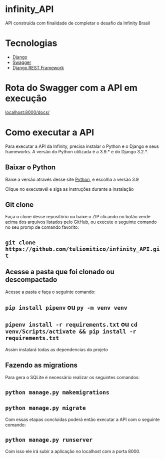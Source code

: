 # infinity_API
API construída com finalidade de completar o desafio da Infinity Brasil

# Tecnologias

- [Django](https://www.djangoproject.com)
- [Swagger](https://swagger.io)
- [Django REST Framework](https://www.django-rest-framework.org)

# Rota do Swagger com a API em execução

[localhost:8000/docs/](https://localhost:8000/docs)

# Como executar a API

Para executar a API da Infinity, precisa instalar o Python e o Django e seus frameworks. A versão do Python utilizada é a 3.9.* e do Django 3.2.*.

## Baixar o Python

Baixe a versão através desse site [Python](https://www.python.org/downloads/), e escolha a versão 3.9

Clique no executavél e siga as instruções durante a instalação

## Git clone

Faça o clone desse repositório ou baixe o ZIP clicando no botão verde acima dos arquivos listados pelo GitHub, ou execute o seguinte comando no seu promp de comando favorito:

## `git clone https://github.com/tuliomitico/infinity_API.git`

## Acesse a pasta que foi clonado ou descompactado

Acesse a pasta e faça o seguinte comando:

## `pip install pipenv` ou `py -m venv venv`
##  `pipenv install -r requirements.txt` ou `cd venv/Scripts/activate && pip install -r requirements.txt`

Assim instalará todas as dependencias do projeto

## Fazendo as migrations

Para gera o SQLite é necessário realizar os seguintes comandos:

## `python manage.py makemigrations`
## `python manage.py migrate`

Com essas etapas concluídas poderá então executar a API com o seguinte comando:

## `python manage.py runserver`

Com isso ele irá subir a aplicação no localhost com a porta 8000.
